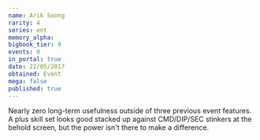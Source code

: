 ```yaml
---
name: Arik Soong
rarity: 4
series: ent
memory_alpha:
bigbook_tier: 9
events: 0
in_portal: true
date: 22/05/2017
obtained: Event
mega: false
published: true
---
```


Nearly zero long-term usefulness outside of three previous event features. A plus skill set looks good stacked up against CMD/DIP/SEC stinkers at the behold screen, but the power isn't there to make a difference.
